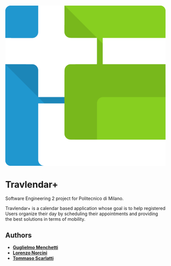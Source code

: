 ![picture](Documentation/Images/logo_icon.png)

# Travlendar+
Software Engineering 2 project for Politecnico di Milano.

Travlendar+ is a calendar based application whose goal is to help registered Users organize their day by scheduling their appointments and providing the best solutions in terms of mobility.

## Authors

* **[Guglielmo Menchetti](https://github.com/gmenchetti)**
* **[Lorenzo Norcini](https://github.com/LorenzoNorcini)**
* **[Tommaso Scarlatti](https://github.com/tmscarla)**
